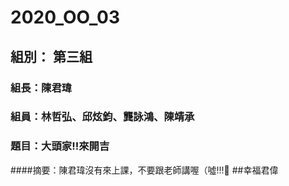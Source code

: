 # 2020_OO_03
## 組別： 第三組
### 組長：陳君瑋
### 組員：林哲弘、邱炫鈞、龔詠鴻、陳靖承
### 題目：大頭家!!來開吉

####摘要：陳君瑋沒有來上課，不要跟老師講喔（噓!!!🤫
##幸福君偉

